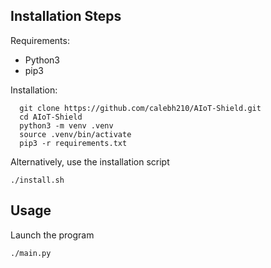 ## Installation Steps
Requirements:
- Python3
- pip3

Installation:
```
  git clone https://github.com/calebh210/AIoT-Shield.git
  cd AIoT-Shield
  python3 -m venv .venv
  source .venv/bin/activate
  pip3 -r requirements.txt
```

Alternatively, use the installation script

```
./install.sh
```

## Usage

Launch the program
```
./main.py
```

